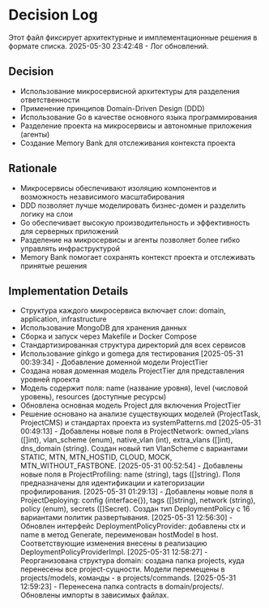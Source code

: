 # Decision Log

Этот файл фиксирует архитектурные и имплементационные решения в формате списка.
2025-05-30 23:42:48 - Лог обновлений.

## Decision

* Использование микросервисной архитектуры для разделения ответственности
* Применение принципов Domain-Driven Design (DDD)
* Использование Go в качестве основного языка программирования
* Разделение проекта на микросервисы и автономные приложения (агенты)
* Создание Memory Bank для отслеживания контекста проекта

## Rationale 

* Микросервисы обеспечивают изоляцию компонентов и возможность независимого масштабирования
* DDD позволяет лучше моделировать бизнес-домен и разделить логику на слои
* Go обеспечивает высокую производительность и эффективность для серверных приложений
* Разделение на микросервисы и агенты позволяет более гибко управлять инфраструктурой
* Memory Bank помогает сохранять контекст проекта и отслеживать принятые решения

## Implementation Details

* Структура каждого микросервиса включает слои: domain, application, infrastructure
* Использование MongoDB для хранения данных
* Сборка и запуск через Makefile и Docker Compose
* Стандартизированная структура директорий для всех сервисов
* Использование ginkgo и gomega для тестирования
[2025-05-31 00:39:34] - Добавление доменной модели ProjectTier
* Создана новая доменная модель ProjectTier для представления уровней проекта
* Модель содержит поля: name (название уровня), level (числовой уровень), resources (доступные ресурсы)
* Обновлена основная модель Project для включения ProjectTier
* Решение основано на анализе существующих моделей (ProjectTask, ProjectCMS) и стандартах проекта из systemPatterns.md
[2025-05-31 00:49:13] - Добавлены новые поля в ProjectNetwork: owned_vlans ([]int), vlan_scheme (enum), native_vlan (int), extra_vlans ([]int), dns_domain (string). Создан новый тип VlanScheme с вариантами STATIC, MTN, MTN_HOSTID, CLOUD, MOCK, MTN_WITHOUT_FASTBONE.
[2025-05-31 00:52:54] - Добавлены новые поля в ProjectProfiling: name (string), tags ([]string). Поля предназначены для идентификации и категоризации профилирования.
[2025-05-31 01:29:13] - Добавлены новые поля в ProjectDeploying: config (interface{}), tags ([]string), network (string), policy (enum), secrets ([]Secret). Создан тип DeploymentPolicy с 16 вариантами политик развертывания.
[2025-05-31 12:56:30] - Обновлен интерфейс DeploymentPolicyProvider: добавлены ctx и name в метод Generate, переименован hostModel в host. Соответствующие изменения внесены в реализацию DeploymentPolicyProviderImpl.
[2025-05-31 12:58:27] - Реорганизована структура domain: создана папка projects, куда перенесены все project-сущности. Модели перемещены в projects/models, команды - в projects/commands.
[2025-05-31 12:59:23] - Перенесена папка contracts в domain/projects/. Обновлены импорты в зависимых файлах.